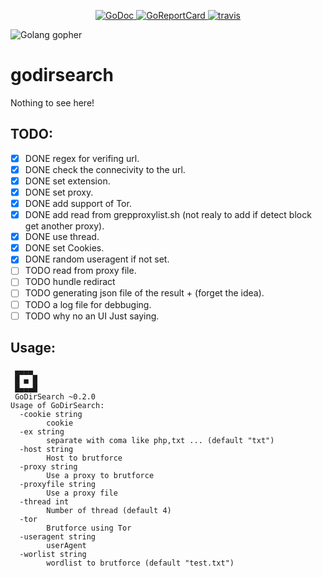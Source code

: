<p align="center">
    <a href="https://godoc.org/github.com/hihebark/godirsearch">
        <img src="https://godoc.org/github.com/hihebark/godirsearch?status.svg" alt="GoDoc">
    </a>
    <a href="https://goreportcard.com/report/github.com/hihebark/godirsearch">
        <img src="https://goreportcard.com/badge/github.com/hihebark/godirsearch" alt="GoReportCard">
    </a>
    <a href="https://travis-ci.org/hihebark/godirsearch.svg?branch=master">
        <img src="https://travis-ci.org/hihebark/godirsearch.svg?branch=master" alt="travis">
    </a>
</p>

![Golang gopher](https://golang.org/doc/gopher/pkg.png)

godirsearch
===========
Nothing to see here!

TODO:
-----

- [x] DONE regex for verifing url.
- [x] DONE check the connecivity to the url.
- [x] DONE set extension.
- [x] DONE set proxy.
- [x] DONE add support of Tor.
- [x] DONE add read from grepproxylist.sh (not realy to add if detect block get another proxy).
- [x] DONE use thread.
- [x] DONE set Cookies.
- [x] DONE random useragent if not set.
- [ ] TODO read from proxy file.
- [ ] TODO hundle rediract
- [ ] TODO generating json file of the result + (forget the idea).
- [ ] TODO a log file for debbuging.
- [ ] TODO why no an UI Just saying.

Usage:
------

```
 ▄▄▄▄
 █ ▄ █
 █▄▄▄█
 GoDirSearch ~0.2.0
Usage of GoDirSearch:
  -cookie string
    	cookie
  -ex string
    	separate with coma like php,txt ... (default "txt")
  -host string
    	Host to brutforce
  -proxy string
    	Use a proxy to brutforce
  -proxyfile string
    	Use a proxy file
  -thread int
    	Number of thread (default 4)
  -tor
    	Brutforce using Tor
  -useragent string
    	userAgent
  -worlist string
    	wordlist to brutforce (default "test.txt")

```
